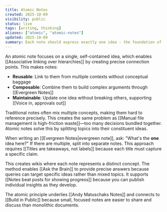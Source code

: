 ```yaml
---
title: Atomic Notes
created: 2025-10-09
visibility: public
status: live
tags: [writing, thinking]
aliases: ["atomic", "atomic-notes"]
updated: 2025-10-09
summary: Each note should express exactly one idea - the foundation of composable knowledge.
---
```


An atomic note focuses on a single, self-contained idea, which enables [[Associative linking over hierarchies]] by creating precise connection points. This makes notes:

- **Reusable**: Link to them from multiple contexts without conceptual baggage
- **Composable**: Combine them to build complex arguments through [[Evergreen Notes]]
- **Maintainable**: Update one idea without breaking others, supporting [[Voice in, approvals out]]

Traditional notes often mix multiple concepts, making them hard to reference precisely. This creates the same problem as [[Manual file management is high-friction waste]]—too many decisions bundled together. Atomic notes solve this by splitting topics into their constituent ideas.

When writing an [[Evergreen Notes|evergreen note]], ask: "What's the **one** idea here?" If there are multiple, split into separate notes. This approach requires [[Titles are takeaways, not labels]] because each title must capture a specific claim.

This creates wikis where each note represents a distinct concept. The method enables [[Ask the Brain]] to provide precise answers because queries can target specific ideas rather than mixed topics. It supports [[Notes beat posts for showing progress]] because you can publish individual insights as they develop.

The atomic principle underlies [[Andy Matuschaks Notes]] and connects to [[Build in Public]] because small, focused notes are easier to share and discuss than monolithic documents.

